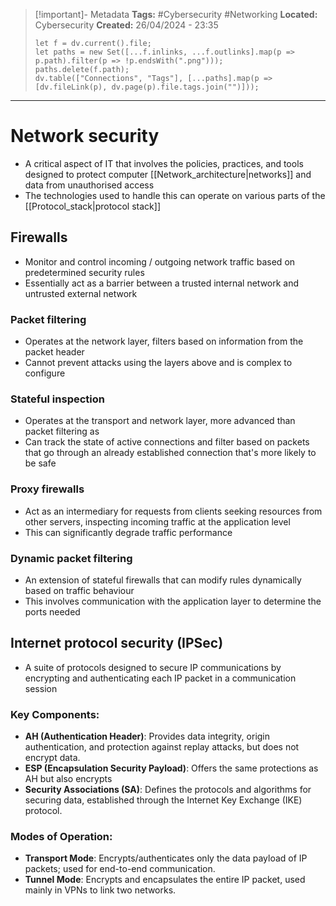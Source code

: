 > [!important]- Metadata
> **Tags:** #Cybersecurity #Networking 
> **Located:** Cybersecurity
> **Created:** 26/04/2024 - 23:35
> ```dataviewjs
> let f = dv.current().file;
> let paths = new Set([...f.inlinks, ...f.outlinks].map(p => p.path).filter(p => !p.endsWith(".png")));
> paths.delete(f.path);
> dv.table(["Connections", "Tags"], [...paths].map(p => [dv.fileLink(p), dv.page(p).file.tags.join("")]));
> ```

___
# Network security
- A critical aspect of IT that involves the policies, practices, and tools designed to protect computer [[Network_architecture|networks]] and data from unauthorised access
- The technologies used to handle this can operate on various parts of the [[Protocol_stack|protocol stack]]
## Firewalls
- Monitor and control incoming \/ outgoing network traffic based on predetermined security rules
- Essentially act as a barrier between a trusted internal network and untrusted external network
### Packet filtering
- Operates at the network layer, filters based on information from the packet header 
- Cannot prevent attacks using the layers above and is complex to configure
### Stateful inspection
-  Operates at the transport and network layer, more advanced than packet filtering as 
- Can track the state of active connections and filter based on packets that go through an already established connection that's more likely to be safe

### Proxy firewalls
- Act as an intermediary for requests from clients seeking resources from other servers, inspecting incoming traffic at the application level
- This can significantly degrade traffic performance 

### Dynamic packet filtering 
- An extension of stateful firewalls that can modify rules dynamically based on traffic behaviour 
- This involves communication with the application layer to determine the ports needed


## Internet protocol security (IPSec)
- A suite of protocols designed to secure IP communications by encrypting and authenticating each IP packet in a communication session


### Key Components:
- **AH (Authentication Header)**: Provides data integrity, origin authentication, and protection against replay attacks, but does not encrypt data.
- **ESP (Encapsulation Security Payload)**: Offers the same protections as AH but also encrypts
- **Security Associations (SA)**: Defines the protocols and algorithms for securing data, established through the Internet Key Exchange (IKE) protocol.

### Modes of Operation:
- **Transport Mode**: Encrypts/authenticates only the data payload of IP packets; used for end-to-end communication.
- **Tunnel Mode**: Encrypts and encapsulates the entire IP packet, used mainly in VPNs to link two networks.